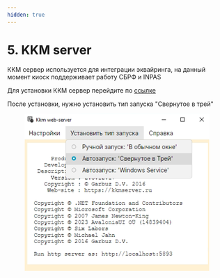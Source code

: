 ```yaml
---
hidden: true
---
```


# 5. KKM server

ККМ сервер используется для интеграции эквайринга, на данный момент киоск поддерживает работу СБРФ и INPAS

Для установки ККМ сервер перейдите по [ссылке](https://kkmserver.ru/KkmServer#Donload)

После установки, нужно установить тип запуска "Свернутое в трей"

<figure><img src="../../.gitbook/assets/Снимок экрана 2025-06-17 в 11.27.42.png" alt=""><figcaption></figcaption></figure>


